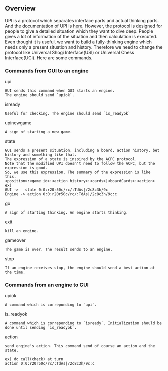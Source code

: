 ## Overview

UPI is a protocol which separates interface parts and actual thinking parts.
And the documentation of UPI is [here](https://cdn.shopify.com/s/files/1/0769/9693/files/UPI19-documentation.pdf?9664768544248083387).
However, the protocol is designed for people to give a detailed situation which they want to dive deep. People gives a lot of information of the situation and then calculation is executed.
Even thought it is useful, we want to build a fully-thinking engine which needs only a present situation and history.
Therefore we need to change the protocol like Universal Shogi Interface(USI) or Universal Chess Interface(UCI).
Here are some commands.

### Commands from GUI to an engine

upi
    
    GUI sends this command when GUI starts an engine. 
    The engine should send `upiok`.
    
isready

    Useful for checking. The engine should send `is_readyok`
    
upinewgame

    A sign of starting a new game.
    
state

    GUI sends a present situation, including a board, action history, bet history and something like that.
    The expression of a state is inspired by the ACPC protocol. 
    Note that the modified UPI doesn't need to follow the ACPC, but the expression is good.
    So, we use this expression. The summary of the expression is like this.
    <position>:<game id>:<action history>:<cards>|<boardCards>:<action>
    ex)
    GUI ->   state 0:0:r20r50c/rc/:TdAs|/2c8c3h/9c 
    Engine -> action 0:0:r20r50c/rc/:TdAs|/2c8c3h/9c:c 
 
go

    A sign of starting thinking. An engine starts thinking.
    
exit

    kill an engine.
    
gameover

    The game is over. The result sends to an engine.
    
stop

    If an engine receives stop, the engine should send a best action at the time.
    
### Commands from an engine to GUI

upiok
    
    A command which is correponding to `upi`.
    
is_readyok

    A command which is correponding to `isready`. Initialization should be done until sending `is_readyok`.
    
action

    send engine's action. This command send of course an action and the state.
    
    ex) do call(check) at turn
    action 0:0:r20r50c/rc/:TdAs|/2c8c3h/9c:c 
    

    
    



